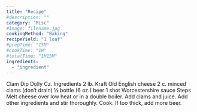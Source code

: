 ```yaml
---
title: "Recipe"
#description: ""
category: "Misc"
#image: filename.jpg
cookingMethod: "Baking"
recipeYield: "1 loaf"
#prepTime: "15M"
#cookTime: "1H"
#totalTime: "1H15M"
ingredients:
  - "ingredient"
---
```


Clam Dip
Dolly Cz.
Ingredients
2 lb. Kraft Old English cheese
2 c. minced clams (don’t drain)
½ bottle (6 oz.) beer
1 shot Worcestershire sauce
Steps
Melt cheese over low heat or in a double boiler.
Add clams and juice. Add other ingredients and stir thoroughly.
Cook. If too thick, add more beer.